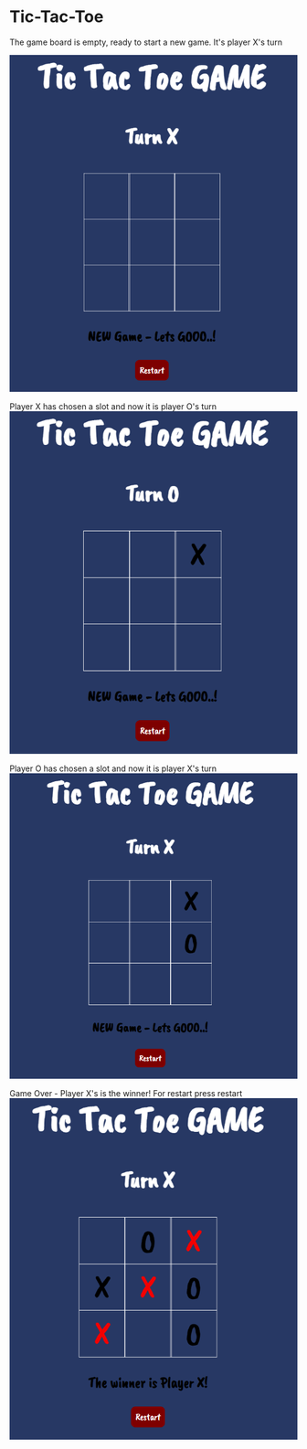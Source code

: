 # Tic-Tac-Toe


The game board is empty, ready to start a new game.
It's player X's turn

![Turn X](screenShots/start-game.png)

Player X has chosen a slot and now it is player O's turn
![Turn X](screenShots/turnX.png)

Player O has chosen a slot and now it is player X's turn
![Turn O](screenShots/turnO.png)

Game Over - Player X's is the winner!
For restart press restart
![Game OVER](screenShots/game-over.png)
